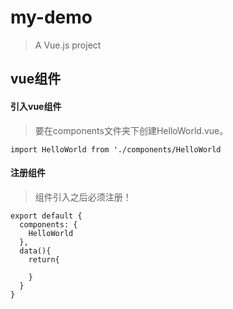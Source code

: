 # my-demo

> A Vue.js project

## vue组件

#### 引入vue组件
> 要在components文件夹下创建HelloWorld.vue。

	import HelloWorld from './components/HelloWorld


#### 注册组件
> 组件引入之后必须注册！

	export default {
	  components: {
	    HelloWorld
	  },
	  data(){
	  	return{

	  	}
	  }
	}
